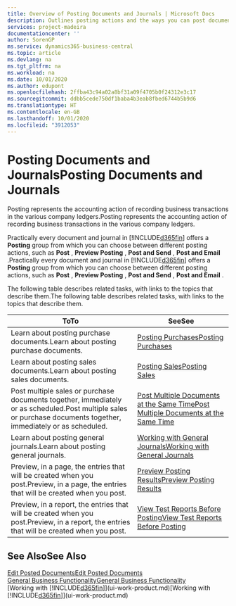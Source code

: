 ```yaml
---
title: Overview of Posting Documents and Journals | Microsoft Docs
description: Outlines posting actions and the ways you can post documents and journals.
services: project-madeira
documentationcenter: ''
author: SorenGP
ms.service: dynamics365-business-central
ms.topic: article
ms.devlang: na
ms.tgt_pltfrm: na
ms.workload: na
ms.date: 10/01/2020
ms.author: edupont
ms.openlocfilehash: 2ffba43c94a02a8bf31a09f4705b0f24312e3c17
ms.sourcegitcommit: ddbb5cede750df1baba4b3eab8fbed6744b5b9d6
ms.translationtype: HT
ms.contentlocale: en-GB
ms.lasthandoff: 10/01/2020
ms.locfileid: "3912053"
---
```

# <a name="posting-documents-and-journals"></a><span data-ttu-id="ae4c0-103">Posting Documents and Journals</span><span class="sxs-lookup"><span data-stu-id="ae4c0-103">Posting Documents and Journals</span></span>
<span data-ttu-id="ae4c0-104">Posting represents the accounting action of recording business transactions in the various company ledgers.</span><span class="sxs-lookup"><span data-stu-id="ae4c0-104">Posting represents the accounting action of recording business transactions in the various company ledgers.</span></span>

<span data-ttu-id="ae4c0-105">Practically every document and journal in [!INCLUDE[d365fin](includes/d365fin_md.md)] offers a **Posting** group from which you can choose between different posting actions, such as **Post** , **Preview Posting** , **Post and Send** , **Post and Email** .</span><span class="sxs-lookup"><span data-stu-id="ae4c0-105">Practically every document and journal in [!INCLUDE[d365fin](includes/d365fin_md.md)] offers a **Posting** group from which you can choose between different posting actions, such as **Post** , **Preview Posting** , **Post and Send** , **Post and Email** .</span></span>

<span data-ttu-id="ae4c0-106">The following table describes related tasks, with links to the topics that describe them.</span><span class="sxs-lookup"><span data-stu-id="ae4c0-106">The following table describes related tasks, with links to the topics that describe them.</span></span>

| <span data-ttu-id="ae4c0-107">To</span><span class="sxs-lookup"><span data-stu-id="ae4c0-107">To</span></span> | <span data-ttu-id="ae4c0-108">See</span><span class="sxs-lookup"><span data-stu-id="ae4c0-108">See</span></span> |
| --- | --- |
| <span data-ttu-id="ae4c0-109">Learn about posting purchase documents.</span><span class="sxs-lookup"><span data-stu-id="ae4c0-109">Learn about posting purchase documents.</span></span> |[<span data-ttu-id="ae4c0-110">Posting Purchases</span><span class="sxs-lookup"><span data-stu-id="ae4c0-110">Posting Purchases</span></span>](ui-post-purchases.md) |
| <span data-ttu-id="ae4c0-111">Learn about posting sales documents.</span><span class="sxs-lookup"><span data-stu-id="ae4c0-111">Learn about posting sales documents.</span></span> |[<span data-ttu-id="ae4c0-112">Posting Sales</span><span class="sxs-lookup"><span data-stu-id="ae4c0-112">Posting Sales</span></span>](ui-post-sales.md) |
| <span data-ttu-id="ae4c0-113">Post multiple sales or purchase documents together, immediately or as scheduled.</span><span class="sxs-lookup"><span data-stu-id="ae4c0-113">Post multiple sales or purchase documents together, immediately or as scheduled.</span></span>|[<span data-ttu-id="ae4c0-114">Post Multiple Documents at the Same Time</span><span class="sxs-lookup"><span data-stu-id="ae4c0-114">Post Multiple Documents at the Same Time</span></span>](ui-batch-posting.md)|
| <span data-ttu-id="ae4c0-115">Learn about posting general journals.</span><span class="sxs-lookup"><span data-stu-id="ae4c0-115">Learn about posting general journals.</span></span> |[<span data-ttu-id="ae4c0-116">Working with General Journals</span><span class="sxs-lookup"><span data-stu-id="ae4c0-116">Working with General Journals</span></span>](ui-work-general-journals.md) |
| <span data-ttu-id="ae4c0-117">Preview, in a page, the entries that will be created when you post.</span><span class="sxs-lookup"><span data-stu-id="ae4c0-117">Preview, in a page, the entries that will be created when you post.</span></span> |[<span data-ttu-id="ae4c0-118">Preview Posting Results</span><span class="sxs-lookup"><span data-stu-id="ae4c0-118">Preview Posting Results</span></span>](ui-how-preview-post-results.md) |
| <span data-ttu-id="ae4c0-119">Preview, in a report, the entries that will be created when you post.</span><span class="sxs-lookup"><span data-stu-id="ae4c0-119">Preview, in a report, the entries that will be created when you post.</span></span> |[<span data-ttu-id="ae4c0-120">View Test Reports Before Posting</span><span class="sxs-lookup"><span data-stu-id="ae4c0-120">View Test Reports Before Posting</span></span>](ui-how-view-test-reports-posting.md) |

## <a name="see-also"></a><span data-ttu-id="ae4c0-121">See Also</span><span class="sxs-lookup"><span data-stu-id="ae4c0-121">See Also</span></span>
[<span data-ttu-id="ae4c0-122">Edit Posted Documents</span><span class="sxs-lookup"><span data-stu-id="ae4c0-122">Edit Posted Documents</span></span>](across-edit-posted-document.md)  
[<span data-ttu-id="ae4c0-123">General Business Functionality</span><span class="sxs-lookup"><span data-stu-id="ae4c0-123">General Business Functionality</span></span>](ui-across-business-areas.md)  
<span data-ttu-id="ae4c0-124">[Working with [!INCLUDE[d365fin](includes/d365fin_md.md)]](ui-work-product.md)</span><span class="sxs-lookup"><span data-stu-id="ae4c0-124">[Working with [!INCLUDE[d365fin](includes/d365fin_md.md)]](ui-work-product.md)</span></span>
